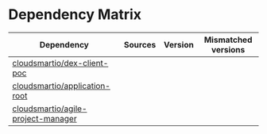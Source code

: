 # Dependency Matrix

Dependency | Sources | Version | Mismatched versions
---------- | ------- | ------- | -------------------
[cloudsmartio/dex-client-poc](https://github.com/cloudsmartio/dex-client-poc.git) |  | []() | 
[cloudsmartio/application-root](https://github.com/cloudsmartio/application-root.git) |  | []() | 
[cloudsmartio/agile-project-manager](https://github.com/cloudsmartio/agile-project-manager.git) |  | []() | 
